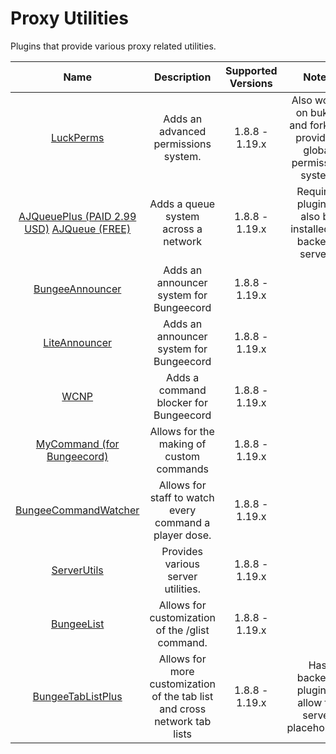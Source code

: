 # Proxy Utilities

Plugins that provide various proxy related utilities.

| Name | Description | Supported Versions | Notes |
| :--: | :-------------------: | :---: | :---: |
| [LuckPerms](https://luckperms.net) | Adds an advanced permissions system. | 1.8.8 - 1.19.x | Also works on bukkit and forks to provide a global permission system |
| [AJQueuePlus (PAID 2.99 USD)](https://www.spigotmc.org/resources/79123/) [AJQueue (FREE)](https://www.spigotmc.org/resources/78266/) | Adds a queue system across a network | 1.8.8 - 1.19.x | Requires plugin to also be installed on backend servers |
| [BungeeAnnouncer](https://www.spigotmc.org/resources/10002/) | Adds an announcer system for Bungeecord | 1.8.8 - 1.19.x |  |
| [LiteAnnouncer](https://www.spigotmc.org/resources/23918/) | Adds an announcer system for Bungeecord | 1.8.8 - 1.19.x |  |
| [WCNP](https://www.spigotmc.org/resources/24717/) | Adds a command blocker for Bungeecord | 1.8.8 - 1.19.x | |
| [MyCommand (for Bungeecord)](https://www.spigotmc.org/resources/mycommand-for-bungeecord.72445/) | Allows for the making of custom commands | 1.8.8 - 1.19.x | |
| [BungeeCommandWatcher](https://www.spigotmc.org/resources/51735/) | Allows for staff to watch every command a player dose. | 1.8.8 - 1.19.x | |
| [ServerUtils](https://www.spigotmc.org/resources/79599/) | Provides various server utilities. | 1.8.8 - 1.19.x |  |
| [BungeeList](https://www.spigotmc.org/resources/78034/) | Allows for customization of the /glist command. | 1.8.8 - 1.19.x | |
| [BungeeTabListPlus](https://www.spigotmc.org/resources/313/) | Allows for more customization of the tab list and cross network tab lists | 1.8.8 - 1.19.x | Has backend plugin to allow for server placeholders |
